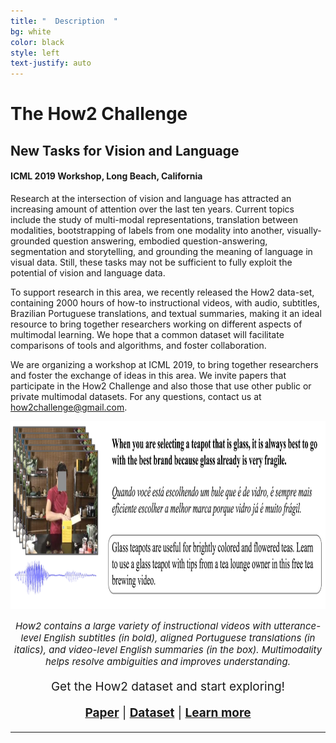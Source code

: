 ```yaml
---
title: "  Description  "
bg: white
color: black
style: left
text-justify: auto
---
```

# The How2 Challenge

## New Tasks for Vision and Language

#### ICML 2019 Workshop, Long Beach, California

Research at the intersection of vision and language has attracted an increasing amount of attention over the last ten years. Current topics include the study of multi-modal representations, translation between modalities, bootstrapping of labels from one modality into another, visually-grounded question answering, embodied question-answering, segmentation and storytelling, and grounding the meaning of language in visual data. Still, these tasks may not be sufficient to fully exploit the potential of vision and language data.

To support research in this area, we recently released the How2 data-set, containing 2000 hours of how-to instructional videos, with audio, subtitles, Brazilian Portuguese translations, and textual summaries, making it an ideal resource to bring together researchers working on different aspects of multimodal learning. We hope that a common dataset will facilitate comparisons of tools and algorithms, and foster collaboration.

We are organizing a workshop at ICML 2019, to bring together researchers and foster the exchange of ideas in this area. We invite papers that participate in the How2 Challenge and also those that use other public or private multimodal datasets. For any questions, contact us at <how2challenge@gmail.com>.


<p align="center">
<img src="img/How2_Image-2.png" alt="hi" height="300"/>
</p>

<p align="center" style="font-family:font-family: TimesNewRoman,Times New Roman,Times,Baskerville,Georgia,serif;font-size:15px;font-style:italic;">How2 contains a large variety of instructional videos with utterance-level English subtitles (in bold), aligned Portuguese translations (in italics), and video-level English summaries (in the box). Multimodality helps resolve ambiguities and improves understanding.
</p>

<p align="center" style="font-family:font-family: TimesNewRoman,Times New Roman,Times,Baskerville,Georgia,serif;font-size:19px;font-color:maroon;">Get the How2 dataset and start exploring! </p>
  
<p align="center" style="font-family:font-family: TimesNewRoman,Times New Roman,Times,Baskerville,Georgia,serif;font-size:19px;font-color:maroon;">  <a href="https://arxiv.org/abs/1811.00347"><strong>Paper</strong></a> | <a href="https://docs.google.com/forms/d/e/1FAIpQLSfW2i8UnjuoH2KKSU0BvcKRbhnk_vL3HcNlM0QLsJGb_UEDVQ/viewform?usp=pp_url" color="blue"><strong>Dataset</strong></a> | <a href="https://srvk.github.io/how2-dataset/"><strong>Learn more</strong></a>
</p>


* * *

